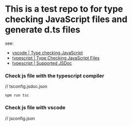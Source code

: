 # This is a test repo to for type checking JavaScript files and generate d.ts files

see: 
- [vscode | Type checking JavaScript](https://code.visualstudio.com/docs/nodejs/working-with-javascript)
- [typescript | Type Checking JavaScript Files](https://www.typescriptlang.org/docs/handbook/type-checking-javascript-files.html)
- [typescript | Supported JSDoc](https://www.typescriptlang.org/docs/handbook/type-checking-javascript-files.html#supported-jsdoc)



### Check js file with the typescript compiler

// tsconfig.jsdoc.json

```
npm run tsc
```

### Check js file with vscode

// jsconfig.json